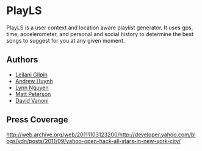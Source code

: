 # PlayLS

PlayLS is a user context and location aware playlist generator.
It uses gps, time, accelerometer, and personal and social history to determine the best songs to suggest for you at any given moment.

## Authors

- [Leilani Gilpin](https://github.com/leilanihg)
- [Andrew Huynh](https://github.com/a5huynh)
- [Lynn Nguyen](https://github.com/lkn)
- [Matt Peterson](https://github.com/mateo42)
- [David Vanoni](https://github.com/dvanoni)

## Press Coverage

http://web.archive.org/web/20111103123200/http://developer.yahoo.com/blogs/ydn/posts/2011/09/yahoo-open-hack-all-stars-in-new-york-city/
